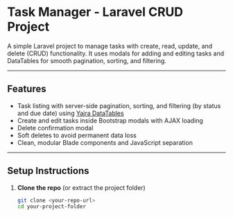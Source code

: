 # Task Manager - Laravel CRUD Project

A simple Laravel project to manage tasks with create, read, update, and delete (CRUD) functionality. It uses modals for adding and editing tasks and DataTables for smooth pagination, sorting, and filtering.

---

## Features

- Task listing with server-side pagination, sorting, and filtering (by status and due date) using [Yajra DataTables](https://yajrabox.com/docs/laravel-datatables)
- Create and edit tasks inside Bootstrap modals with AJAX loading
- Delete confirmation modal
- Soft deletes to avoid permanent data loss
- Clean, modular Blade components and JavaScript separation

---

## Setup Instructions

1. **Clone the repo** (or extract the project folder)

   ```bash
   git clone <your-repo-url>
   cd your-project-folder
